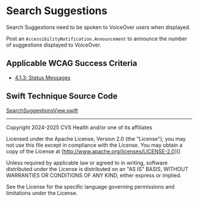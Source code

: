# Search Suggestions
Search Suggestions need to be spoken to VoiceOver users when displayed. 

Post an `AccessibilityNotification.Announcement` to announce the number of suggestions displayed to VoiceOver.


## Applicable WCAG Success Criteria
- [4.1.3: Status Messages](https://www.w3.org/WAI/WCAG22/Understanding/status-messages)

## Swift Technique Source Code
[SearchSuggestionsView.swift](../iOSswiftUIa11yTechniques/SearchSuggestionsView.swift)

----

Copyright 2024-2025 CVS Health and/or one of its affiliates

Licensed under the Apache License, Version 2.0 (the "License");
you may not use this file except in compliance with the License.
You may obtain a copy of the License at
[http://www.apache.org/licenses/LICENSE-2.0]()

Unless required by applicable law or agreed to in writing, software
distributed under the License is distributed on an "AS IS" BASIS,
WITHOUT WARRANTIES OR CONDITIONS OF ANY KIND, either express or implied.

See the License for the specific language governing permissions and
limitations under the License.

